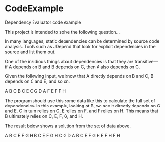 # CodeExample

Dependency Evaluator code example

This project is intended to solve the following question...

In many languages, static dependencies can be determined by source code analysis. Tools such as JDepend that look for explicit dependencies in the source and list them out.

One of the insidious things about dependencies is that they are transitive—if A depends on B and B depends on C, then A also depends on C. 

 Given the following input, we know that A directly depends on B and C, B depends on C and E, and so on.

  A   B   C
  B   C   E
  C   G
  D   A   F
  E   F
  F   H
  
The program should use this some data like this to calculate the full set of dependencies. In this example, looking at B, we see it directly depends on C and E. C in turn relies on G, E relies on F, and F relies on H. This means that B ultimately relies on C, E, F, G, and H. 

The result below shows a solution from the set of data above.

  A   B C E F G H
  B   C E F G H
  C   G
  D   A B C E F G H
  E   F H
  F   H

